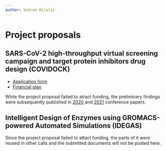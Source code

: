 ```yaml
---
author: Vedran Miletić
---
```


# Project proposals

## SARS-CoV-2 high-throughput virtual screening campaign and target protein inhibitors drug design (COVIDOCK)

- [Application form](covidock/application-form.md)
- [Financial plan](covidock/financial-plan.md)

While the project proposal failed to atract funding, the preliminary findings were subsequently published in [2020](../../publications.md#2020) and [2021](../../publications.md) conference papers.

## Intelligent Design of Enzymes using GROMACS-powered Automated Simulations (IDEGAS)

Since the project proposal failed to attact funding, the parts of it were reused in other calls and the submitted documents will not be posted here.
